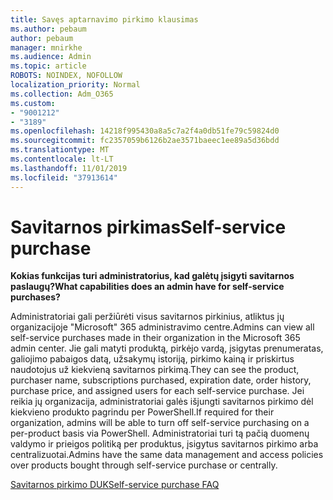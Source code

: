 ```yaml
---
title: Savęs aptarnavimo pirkimo klausimas
ms.author: pebaum
author: pebaum
manager: mnirkhe
ms.audience: Admin
ms.topic: article
ROBOTS: NOINDEX, NOFOLLOW
localization_priority: Normal
ms.collection: Adm_O365
ms.custom:
- "9001212"
- "3189"
ms.openlocfilehash: 14218f995430a8a5c7a2f4a0db51fe79c59824d0
ms.sourcegitcommit: fc2357059b6126b2ae3571baeec1ee89a5d36bdd
ms.translationtype: MT
ms.contentlocale: lt-LT
ms.lasthandoff: 11/01/2019
ms.locfileid: "37913614"
---
```

# <a name="self-service-purchase"></a><span data-ttu-id="c9b96-102">Savitarnos pirkimas</span><span class="sxs-lookup"><span data-stu-id="c9b96-102">Self-service purchase</span></span>

<span data-ttu-id="c9b96-103">**Kokias funkcijas turi administratorius, kad galėtų įsigyti savitarnos paslaugų?**</span><span class="sxs-lookup"><span data-stu-id="c9b96-103">**What capabilities does an admin have for self-service purchases?**</span></span>

<span data-ttu-id="c9b96-104">Administratoriai gali peržiūrėti visus savitarnos pirkinius, atliktus jų organizacijoje "Microsoft" 365 administravimo centre.</span><span class="sxs-lookup"><span data-stu-id="c9b96-104">Admins can view all self-service purchases made in their organization in the Microsoft 365 admin center.</span></span> <span data-ttu-id="c9b96-105">Jie gali matyti produktą, pirkėjo vardą, įsigytas prenumeratas, galiojimo pabaigos datą, užsakymų istoriją, pirkimo kainą ir priskirtus naudotojus už kiekvieną savitarnos pirkimą.</span><span class="sxs-lookup"><span data-stu-id="c9b96-105">They can see the product, purchaser name, subscriptions purchased, expiration date, order history, purchase price, and assigned users for each self-service purchase.</span></span>  <span data-ttu-id="c9b96-106">Jei reikia jų organizacija, administratoriai galės išjungti savitarnos pirkimo dėl kiekvieno produkto pagrindu per PowerShell.</span><span class="sxs-lookup"><span data-stu-id="c9b96-106">If required for their organization, admins will be able to turn off self-service purchasing on a per-product basis via PowerShell.</span></span>  <span data-ttu-id="c9b96-107">Administratoriai turi tą pačią duomenų valdymo ir prieigos politiką per produktus, įsigytus savitarnos pirkimo arba centralizuotai.</span><span class="sxs-lookup"><span data-stu-id="c9b96-107">Admins have the same data management and access policies over products bought through self-service purchase or centrally.</span></span>

[<span data-ttu-id="c9b96-108">Savitarnos pirkimo DUK</span><span class="sxs-lookup"><span data-stu-id="c9b96-108">Self-service purchase FAQ</span></span>](https://aka.ms/self-service-purchase-faq)

